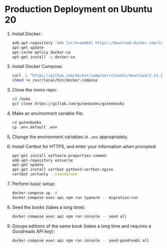 # Production Deployment on Ubuntu 20

1. Install Docker:

   ```sh
   add-apt-repository "deb [arch=amd64] https://download.docker.com/linux/ubuntu $(lsb_release -cs) stable"
   apt-get update
   apt-cache policy docker-ce
   apt-get install -y docker-ce
   ```

2. Install Docker Compose:

   ```sh
   curl -L "https://github.com/docker/compose/releases/download/1.24.1/docker-compose-$(uname -s)-$(uname -m)" -o /usr/local/bin/docker-compose
   chmod +x /usr/local/bin/docker-compose
   ```

3. Clone the mono repo:

   ```sh
   cd /home
   git clone https://gitlab.com/gutenbooks/gutenbooks
   ```

4. Make an environment variable file:

   ```sh
   cd gutenbooks
   cp .env.default .env
   ```

5. Change the environment variables in `.env` appropriately.

6. Install Certbot for HTTPS, and enter your information when prompted:

   ```sh
   apt-get install software-properties-common
   add-apt-repository universe
   apt-get update
   apt-get install certbot python3-certbot-nginx
   certbot certonly --standalone
   ```

7. Perform basic setup:

   ```sh
   docker-compose up -d
   docker-compose exec api npm run typeorm -- migration:run
   ```

8. Seed the books (takes a long time):

   ```sh
   docker-compose exec api npm run console -- seed all
   ```

9. Groups editions of the same book (takes a long time and requires a Goodreads API key):

   ```sh
   docker-compose exec api npm run console -- seed:goodreads all
   ```
